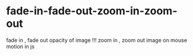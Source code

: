 # fade-in-fade-out-zoom-in-zoom-out
fade in , fade out opacity of image !!! zoom in , zoom out image  on mouse motion in js
